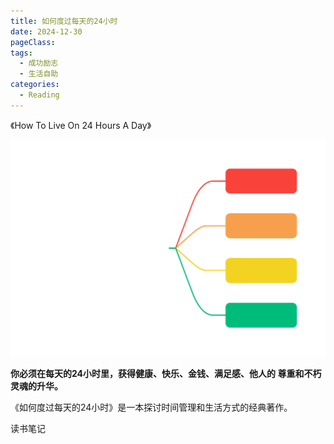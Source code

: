 ```yaml
---
title: 如何度过每天的24小时
date: 2024-12-30
pageClass: 
tags:
  - 成功励志
  - 生活自助
categories:
  - Reading
---
```


《How To Live On 24 Hours A Day》

![如何度过每天的24小时](how-to-live-on-24-hours-a-day.svg)

**你必须在每天的24⼩时⾥，获得健康、快乐、⾦钱、满⾜感、他⼈的
尊重和不朽灵魂的升华。**

《如何度过每天的24小时》是一本探讨时间管理和生活方式的经典著作。



读书笔记